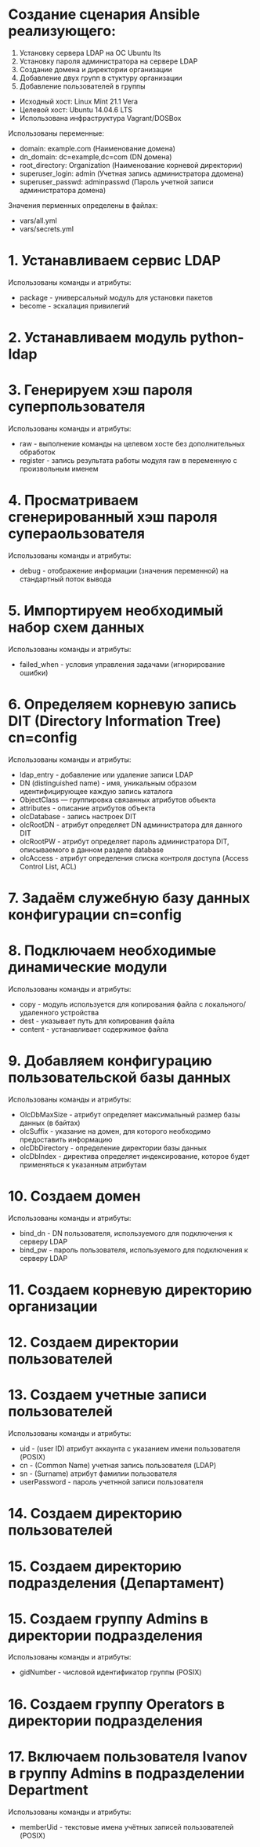 # Создание сценария Ansible реализующего:

1. Установку сервера LDAP на ОС Ubuntu lts
2. Установку пароля администратора на сервере LDAP
3. Создание домена и директории организации
4. Добавление двух групп в стуктуру организации
5. Добавление пользователей в группы

* Исходный хост: Linux Mint 21.1 Vera
* Целевой хост: Ubuntu 14.04.6 LTS
* Использована инфраструктура Vagrant/DOSBox


Использованы переменные:

* domain: example.com (Наименование  домена)
* dn_domain: dc=example,dc=com (DN домена)
* root_directory: Organization (Наименование корневой директории)
* superuser_login: admin (Учетная запись администратора ддомена)
* superuser_passwd: adminpasswd (Пароль учетной записи администратора домена)

Значения перменных определены в файлах:

* vars/all.yml
* vars/secrets.yml


# 1. Устанавливаем сервис LDAP

Использованы команды и атрибуты: 

* package - универсальный модуль для установки пакетов
* become - эскалация привилегий

# 2. Устанавливаем модуль python-ldap
# 3. Генерируем хэш пароля суперпользователя 

Использованы команды и атрибуты: 

* raw - выполнение команды на целевом хосте без дополнительных обработок
* register - запись результата работы модуля raw в переменную с произвольным именем

# 4. Просматриваем сгенерированный хэш пароля супераользователя

Использованы команды и атрибуты: 

* debug - отображение информации (значения переменной) на стандартный поток вывода

# 5. Импортируем необходимый набор схем данных

Использованы команды и атрибуты:

* failed_when - условия управления задачами (игнорирование ошибки)

# 6. Определяем корневую запись DIT (Directory Information Tree) cn=config
    
Использованы команды и атрибуты:

* ldap_entry - добавление или удаление записи LDAP
* DN (distinguished name) - имя, уникальным образом идентифицирующее каждую запись каталога
* ObjectClass — группировка связанных атрибутов объекта
* attributes - описание атрибутов объекта
* olcDatabase - запись настроек DIT
* olcRootDN - атрибут определяет DN администратора для данного DIT
* olcRootPW - атрибут определяет пароль администратора DIT, описываемого в данном разделе database
* olcAccess - атрибут определения списка контроля доступа (Access Control List, ACL)

# 7. Задаём служебную базу данных конфигурации cn=config
# 8. Подключаем необходимые динамические модули

Использованы команды и атрибуты:

* copy - модуль используется для копирования файла с локального/удаленного устройства 
* dest - указывает путь для копирования файла
* content - устанавливает содержимое файла

# 9. Добавляем конфигурацию пользовательской базы данных 

Использованы команды и атрибуты:

* OlcDbMaxSize - атрибут определяет максимальный размер базы данных  (в байтах)
* olcSuffix - указание на домен, для которого необходимо предоставить информацию
* olcDbDirectory - определение директории базы  данных
* olcDbIndex - директива определяет индексирование, которое будет применяться к указанным атрибутам
 
# 10. Создаем домен

Использованы команды и атрибуты:

*  bind_dn  -  DN пользователя, используемого для подключения к серверу LDAP
*  bind_pw - пароль пользователя, используемого для подключения к серверу LDAP

# 11. Создаем корневую директорию организации
# 12. Создаем директории пользователей
# 13. Создаем учетные записи пользователей

Использованы команды и атрибуты: 

* uid - (user ID) атрибут аккаунта с указанием имени пользователя (POSIX)
* cn - (Common Name) учетная запись пользователя (LDAP) 
* sn - (Surname) атрибут фамилии пользователя
* userPassword - пароль учетнной записи пользователя

# 14. Создаем директорию пользователей 
# 15. Создаем директорию подразделения (Департамент)
# 15. Создаем группу Admins в директории подразделения 

Использованы команды и атрибуты: 

* gidNumber - числовой идентификатор группы (POSIX)

# 16. Создаем группу Operators в директории подразделения 
# 17. Включаем пользователя Ivanov в группу Admins в подразделении Department

Использованы команды и атрибуты: 

* memberUid - текстовые имена учётных записей пользователей (POSIX)



